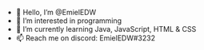 - 👋 Hello, I’m @EmielEDW
- 👀 I’m interested in programming
- 🌱 I’m currently learning Java, JavaScript, HTML & CSS
- 📫 Reach me on discord: EmielEDW#3232

<!---
EmielEDW/EmielEDW is a ✨ special ✨ repository because its `README.md` (this file) appears on your GitHub profile.
You can click the Preview link to take a look at your changes.
--->
